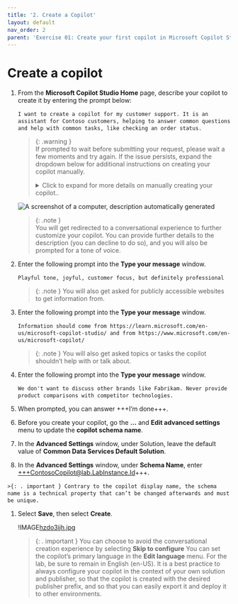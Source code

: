```yaml
---
title: '2. Create a Copilot'
layout: default
nav_order: 2
parent: 'Exercise 01: Create your first copilot in Microsoft Copilot Studio'
---
```


# Create a copilot

1. From the **Microsoft Copilot Studio Home** page, describe your copilot to create it by entering the prompt below:

    ```plaintext
    I want to create a copilot for my customer support. It is an assistant for Contoso customers, helping to answer common questions and help with common tasks, like checking an order status.
    ```

    > {: .warning }  
    > If prompted to wait before submitting your request, please wait a few moments and try again. If the issue persists, expand the dropdown below for additional instructions on creating your copilot manually.
    >
    > <details>
    > <summary>Click to expand for more details on manually creating your copilot..</summary>
    >
    > 1. On the left-most pane, select **Create**.  
    >     ![Image](../../media/ue5muwz3.jpg "Image")
    >
    > 2. On the **Create** page, select **New copilot**.  
    >     ![Image](../../media/w2iqhavl.jpg "Image")
    >
    > 3. In the upper-right corner, select +++Skip to configure+++.  
    >     ![Image](../../media/19qclsql.jpg "Image")
    >
    > 4. In the upper-right corner, select +++Create+++.
    >
    > 5. In the upper-right corner, select +++Settings+++.  
    >      ![Image](../../media/s7o1tl2a.jpg "Image")
    >
    > 6. On the **Settings** pane, select **✨ Generative AI**.
    >
    > 7. Under ***How should your copilot interact with people?***, select **Generative**, then select **Save**.  
    >      ![Image](../../media/2e5brk5b.jpg "Image")
	>
    > 8. Proceed to the next task.
	>
    > </details>

	![A screenshot of a computer, description automatically generated](instructions271830/Media01/812095ae4a3806be9eb607d34b99f27d.png)

	> {: .note }  
	> You will get redirected to a conversational experience to further customize your copilot. You can provide further details to the description (you can decline to do so), and you will also be prompted for a tone of voice.

2. Enter the following prompt into the **Type your message** window.


	```PlainText
	Playful tone, joyful, customer focus, but definitely professional
	```
	>{: .note } You will also get asked for publicly accessible websites to get information from.

1.	Enter the following prompt into the **Type your message** window. 
	
	```PlainText
	Information should come from https://learn.microsoft.com/en-us/microsoft-copilot-studio/ and from https://www.microsoft.com/en-us/microsoft-copilot/
	```

	>{: .note } You will also get asked topics or tasks the copilot shouldn’t help with or talk about.

1. Enter the following prompt into the **Type your message** window. 

	```PlainText
	We don't want to discuss other brands like Fabrikam. Never provide product comparisons with competitor technologies.
	```

1.	When prompted, you can answer +++I’m done+++.

2.	Before you create your copilot, go the **…** and **Edit advanced settings** menu to update the **copilot schema name**.

1. 	 In the **Advanced Settings** window, under Solution, leave the default value of **Common Data Services Default Solution**.

1. 	 In the **Advanced Settings** window, under **Schema Name**, enter +++ContosoCopilot@lab.LabInstance.Id+++.


	>{: . important } Contrary to the copilot display name, the schema name is a technical property that can’t be changed afterwards and must be unique.
	

1.	Select **Save**, then select **Create**.

	!IMAGE[hzdo3ijh.jpg](instructions271830/hzdo3ijh.jpg)


    >{: . important } You can choose to avoid the conversational creation experience by selecting **Skip to configure** You can set the copilot’s primary language in the **Edit language** menu. For the lab, be sure to remain in English (en-US). It is a best practice to always configure your copilot in the context of your own solution and publisher, so that the copilot is created with the desired publisher prefix, and so that you can easily export it and deploy it to other environments.
